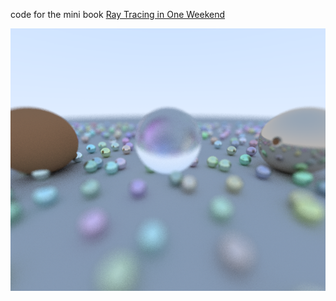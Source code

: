 code for the mini book [Ray Tracing in One Weekend](http://www.amazon.com/Ray-Tracing-Weekend-Peter-Shirley-ebook/dp/B01B5AODD8)

![Random scene](output.png?raw=true "Random scene")